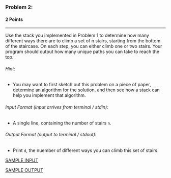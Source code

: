 ### Problem 2:
#### 2 Points

---
Use the stack you implemented in Problem 1 to determine how many different ways there are to climb a set of n stairs, starting from the bottom of the staircase. On each step, you can either climb one or two stairs. Your program should output how many unique paths you can take to reach the top. 


###### Hint:
-  You may want to first sketch out this problem on a piece of paper, determine an algorithm for the solution, and then see how a stack can help you implement that algorithm. 


###### Input Format (input arrives from terminal / stdin):

- A single line, containing the number of stairs <code>n</code>.

###### Output Format (output to terminal / stdout):

- Print <code>d</code>, the nuember of different ways you can climb this set of stairs. 


[SAMPLE INPUT](input.txt)

[SAMPLE OUTPUT](output.txt)
